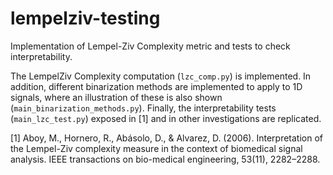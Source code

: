 # lempelziv-testing
Implementation of Lempel-Ziv Complexity metric and tests to check interpretability.

The LempelZiv Complexity computation (`lzc_comp.py`) is implemented. In addition, different binarization methods are implemented to apply to 1D signals, where an illustration of these is also shown (`main_binarization_methods.py`). Finally, the interpretability tests (`main_lzc_test.py`) exposed in [1] and in other investigations are replicated.



[1] Aboy, M., Hornero, R., Abásolo, D., & Alvarez, D. (2006). Interpretation of the Lempel-Ziv complexity measure in the context of biomedical signal analysis. IEEE transactions on bio-medical engineering, 53(11), 2282–2288.
